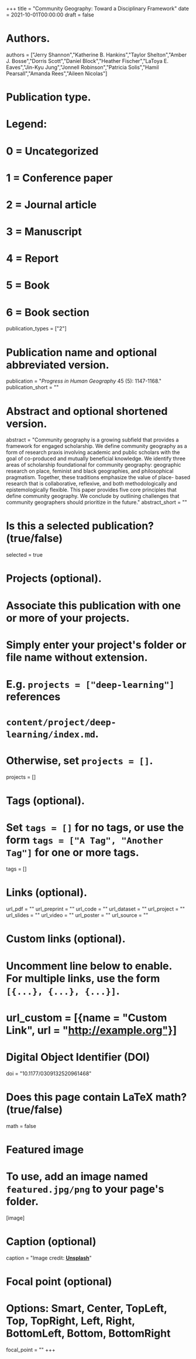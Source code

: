 +++
title = "Community Geography: Toward a Disciplinary Framework"
date = 2021-10-01T00:00:00
draft = false

# Authors.
authors = ["Jerry Shannon","Katherine B. Hankins","Taylor Shelton","Amber J. Bosse","Dorris Scott","Daniel Block","Heather Fischer","LaToya E. Eaves","Jin-Kyu Jung","Jonnell Robinson","Patricia Solis","Hamil Pearsall","Amanda Rees","Aileen Nicolas"]

# Publication type.
# Legend:
# 0 = Uncategorized
# 1 = Conference paper
# 2 = Journal article
# 3 = Manuscript
# 4 = Report
# 5 = Book
# 6 = Book section
publication_types = ["2"]

# Publication name and optional abbreviated version.
publication = "_Progress in Human Geography_ 45 (5): 1147-1168."
publication_short = ""

# Abstract and optional shortened version.
abstract = "Community geography is a growing subfield that provides a framework for engaged scholarship. We define community geography as a form of research praxis involving academic and public scholars with the goal of co-produced and mutually beneficial knowledge. We identify three areas of scholarship foundational for community geography: geographic research on place, feminist and black geographies, and philosophical pragmatism. Together, these traditions emphasize the value of place- based research that is collaborative, reflexive, and both methodologically and epistemologically flexible. This paper provides five core principles that define community geography. We conclude by outlining challenges that community geographers should prioritize in the future."
abstract_short = ""

# Is this a selected publication? (true/false)
selected = true

# Projects (optional).
#   Associate this publication with one or more of your projects.
#   Simply enter your project's folder or file name without extension.
#   E.g. `projects = ["deep-learning"]` references 
#   `content/project/deep-learning/index.md`.
#   Otherwise, set `projects = []`.
projects = []

# Tags (optional).
#   Set `tags = []` for no tags, or use the form `tags = ["A Tag", "Another Tag"]` for one or more tags.
tags = []

# Links (optional).
url_pdf = ""
url_preprint = ""
url_code = ""
url_dataset = ""
url_project = ""
url_slides = ""
url_video = ""
url_poster = ""
url_source = ""

# Custom links (optional).
#   Uncomment line below to enable. For multiple links, use the form `[{...}, {...}, {...}]`.
# url_custom = [{name = "Custom Link", url = "http://example.org"}]

# Digital Object Identifier (DOI)
doi = "10.1177/0309132520961468"

# Does this page contain LaTeX math? (true/false)
math = false

# Featured image
# To use, add an image named `featured.jpg/png` to your page's folder. 
[image]
  # Caption (optional)
  caption = "Image credit: [**Unsplash**](https://unsplash.com/photos/pLCdAaMFLTE)"

  # Focal point (optional)
  # Options: Smart, Center, TopLeft, Top, TopRight, Left, Right, BottomLeft, Bottom, BottomRight
  focal_point = ""
+++

